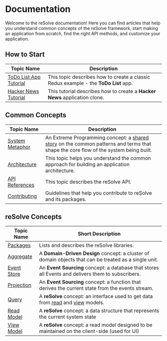 # Documentation

Welcome to the reSolve documentation! Here you can find articles that help you understand common concepts of the reSolve framework, start making an application from scratch, find the right API methods, and customize your application.

## How to Start

| Topic Name | Description |
| --- | --- |
| [ToDo List App Tutorial](./Tutorials/ToDo%20List%20App%20Tutorial.md) | This topic describes how to create a classic Redux example - the **ToDo List** app. |
| [Hacker News Tutorial](./Tutorials/Hacker%20News%20Tutorial.md) | This tutorial describes how to create a **Hacker News** application clone. |

## Common Concepts

| Topic Name | Description |
| --- | --- |
| [System Metaphor](./System%20Metaphor.md) | An Extreme Programming concept: a [shared story](http://c2.com/xp/SystemMetaphor.html) on the common patterns and terms that shape the core flow of the system being built. |
| [Architecture](./Architecture.md) | This topic helps you understand the common approach for building an application architecture. |
| [API References](./API%20References.md) | This topic describes the reSolve API. |
| [Contributing](./Contributing.md) | Guidelines that help you contribute to reSolve and its packages. |

## reSolve Concepts

| Topic Name | Short Description |
| --- | --- |
| [Packages](https://github.com/reimagined/resolve/tree/master/packages) | Lists and describes the reSolve libraries. |
| [Aggregate](./Aggregate.md) | A **Domain-Driven Design** concept: a cluster of domain objects that can be treated as a single unit. |
| [Event Store](./Event%20Store.md) | An **Event Sourcing** concept: a database that stores all Events and delivers them to subscribers. |
| [Projection](./Projection.md) | An **Event Sourcing** concept: a function that derives the current state from the events stream. |
| [Query](./Query.md) | A **reSolve** concept: an interface used to get data from [read](./Read%20Model.md) and [view](./View%20Model.md) models.  |
| [Read Model](./Read%20Model.md) | A **reSolve** concept: a data structure that represents the current system state |
| [View Model](./View%20Model.md) | A **reSolve** concept: a read model designed to be maintained on the client-side (used for UI) |
